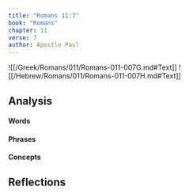 ```yaml
---
title: "Romans 11:7"
book: "Romans"
chapter: 11
verse: 7
author: Apostle Paul
---
```

![[/Greek/Romans/011/Romans-011-007G.md#Text]]
![[/Hebrew/Romans/011/Romans-011-007H.md#Text]]

## Analysis

#### Words

#### Phrases

#### Concepts

## Reflections
